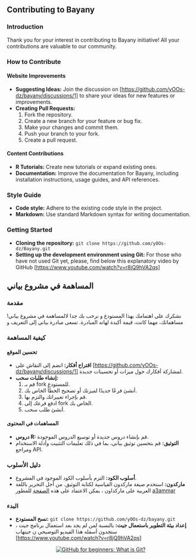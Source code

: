 
## Contributing to Bayany

### Introduction
Thank you for your interest in contributing to Bayany initiative! All your contributions are valuable to our community.

### How to Contribute
#### Website Improvements
* **Suggesting Ideas:** Join the discussion on [https://github.com/yOOs-dz/bayany/discussions/1] to share your ideas for new features or improvements.
* **Creating Pull Requests:**
   1. Fork the repository.
   2. Create a new branch for your feature or bug fix.
   3. Make your changes and commit them.
   4. Push your branch to your fork.
   5. Create a pull request.  

#### Content Contributions


* **R Tutorials:** Create new tutorials or expand existing ones.
* **Documentation:** Improve the documentation for Bayany, including installation instructions, usage guides, and API references.

### Style Guide
* **Code style:** Adhere to the existing code style in the project.
* **Markdown:** Use standard Markdown syntax for writing documentation.

### Getting Started
* **Cloning the repository:** `git clone https://github.com/yOOs-dz/Bayany.git`
* **Setting up the development environment using Git:** For those who have not used Git yet, please, find below this explanatory video by GitHub [https://www.youtube.com/watch?v=r8jQ9hVA2qs]


## المساهمة في مشروع بياني

### مقدمة
نشكرك على اهتمامك بهذا المستودع و نرحب بك جدا لالمساهمة في مشروع بياني! مساهماتك، مهما كانت، قيمة أكيدة لهاته المبادرة.
تسعى مبادرة بياني إلى التعريف و 

### كيفية المساهمة
#### تحسين الموقع
* **اقتراح أفكار:** انضم إلى النقاش على [https://github.com/yOOs-dz/bayany/discussions/1] لمشاركة أفكارك حول ميزات أو تحسينات جديدة.
* **إنشاء طلبات سحب:**
   1. قم بـ fork للمستودع.
   2. أنشئ فرعًا جديدًا لميزتك أو تصحيح الخطأ الخاص بك.
   3. قم بإجراء تغييراتك والتزم بها.
   4. ادفع فرعك إلى fork الخاص بك.
   5. أنشئ طلب سحب.

#### المساهمات في المحتوى
* **دروس R:** قم بإنشاء دروس جديدة أو توسيع الدروس الموجودة.
* **التوثيق:** قم بتحسين توثيق بياني، بما في ذلك تعليمات التثبيت وأدلة الاستخدام ومراجع API.

### دليل الأسلوب
* **أسلوب الكود:** التزم بأسلوب الكود الموجود في المشروع.
* **ماركدون:** استخدم صيغة ماركدون القياسية لكتابة التوثيق. من أجل التحرير باللغة العربية على ماركداون ، يمكن الاعتماد على هذه [الصفحة](https://a3ammar.github.io/arabic-jekyll/markdown/) للمطور [a3ammar](https://github.com/a3ammar)

### البدء
* **نسخ المستودع:** `git clone https://github.com/yOOs-dz/bayany.git`
* **إعداد بيئة التطوير باستعمال جيت:** بالنسبة لمن لم يجد بعد استعمال برنامج جيت ، ستجدون أسفله هذا الفيديو التوضيحي ن جيتهاب [https://www.youtube.com/watch?v=r8jQ9hVA2qs]

<div style="text-align:center">
   <a href="http://www.youtube.com/watch?feature=player_embedded&v=r8jQ9hVA2qs?si=q_ZNAyx0-t5TBXHD
   " target="_blank"><img src="https://i.ytimg.com/vi_webp/r8jQ9hVA2qs/maxresdefault.webp" 
   alt="GitHub for beginners: What is Git?" /></a>
</div>
